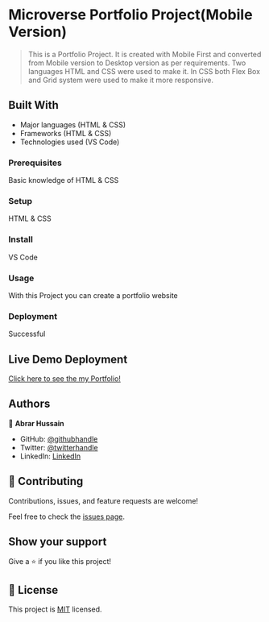 # Microverse Portfolio Project(Mobile Version)
>This is a Portfolio Project. It is created with Mobile First and converted from Mobile version to Desktop version as per  requirements. Two languages HTML and CSS were used to make it. In CSS both Flex Box and Grid system were used to make it more responsive.

## Built With

- Major languages (HTML & CSS)
- Frameworks (HTML & CSS)
- Technologies used (VS Code)


### Prerequisites
Basic knowledge of HTML & CSS

### Setup
HTML & CSS

### Install
VS Code

### Usage
With this Project you can create a portfolio website

### Deployment
Successful

## Live Demo Deployment
[Click here to see the my Portfolio!](https://abrar052.github.io/Black-Themed-Portfolio/)

## Authors

👤 **Abrar Hussain**

- GitHub: [@githubhandle](https://github.com/Abrar052)
- Twitter: [@twitterhandle](https://twitter.com/bc160400820)
- LinkedIn: [LinkedIn](https://www.linkedin.com/in/abrar-hussain-225589238/)


## 🤝 Contributing

Contributions, issues, and feature requests are welcome!

Feel free to check the [issues page](../../issues/).

## Show your support

Give a ⭐️ if you like this project!



## 📝 License

This project is [MIT](./MIT.md) licensed.
